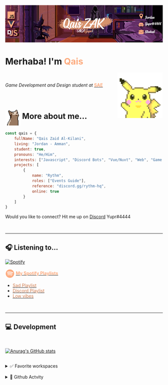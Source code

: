 ## [![QaisZAK Header](./Assets/GithubBanner.png)](https://github.com/QaisZAK)


# Merhaba! I'm <span style="color:#fdab7f"> **Qais** </span>
<img src="./Assets/PikaWave.gif" width="145" align="right">
<br />

*Game Development and Design student at* [<span style="color:#fdab7f"> **SAE** </span>](https://www.sae.edu/home3)

<br />
<br />

### <img src="./Assets/OCat.gif" width="50" align=center> <span style="font-size:25px;align:center"> More about me...  </span>
```js
const qais = {
    fullName: "Qais Zaid Al-Kilani",
    living: "Jordan - Amman",
    student: true,
    pronouns: "He/Him",
    interests: ["Javascript", "Discord Bots", "Vue/Nuxt", "Web", "Game Development", "UE4", "Blueprints"],
    projects: [
        {
            name: "Rythm",
            roles: ["Events Guide"],
            reference: "discord.gg/rythm-hq",
            online: true
        }
    ]
}
```

Would you like to connect? Hit me up on [Discord](https://www.discord.com) Yupr#4444

<br />

---
## 🎧 Listening to...
[![Spotify](https://qzak-nowplaying.vercel.app/api/spotify)](https://open.spotify.com/user/USER_NAME)

<img src="./Assets/SpotifyLogo.png" width="30px" align= "center"> [<span style="color:#fdab7f"> **My Spotify Playlists** </span>](https://spoti.fi/35UrP58)
  - [<span style="color:#d17d50"> Sad Playlist </span>](https://open.spotify.com/playlist/3h1FCDLBGMPFPSau6Cvkfn?si=d2c642b75bc14e32)
  - [<span style="color:#d17d50"> Discord Playlist </span>](https://open.spotify.com/playlist/2YVpPvGrW74BVUlU50cniI?si=3bee230a61d64e16)
  - [<span style="color:#d17d50"> Low vibes </span>](https://open.spotify.com/playlist/1VOnVFtcVXvIrKEUK5S9FZ?si=6e2017badeb4418f)

<br />

---
## 💻 Development

<br />

[![Anurag's GitHub stats](https://github-readme-stats.vercel.app/api?username=QaisZAK&hide=contribs,prs&count_private=true&show_icons=true&title_color=fdab7f&text_color=fff&icon_color=fdab7f&bg_color=484341)](https://github.com/anuraghazra/github-readme-stats)

<br />

<details>
<summary>✅ Favorite workspaces</summary>

- Javascript
- Discord.JS
- Unreal Engine 4/5
- Vue/NuxtJS
</details>

<br />

<details>
<summary>🐌 Github Actvity</summary>

<!--RECENT_ACTIVITY:start-->
1. 📔 Created new repository [QaisZAK/me](https://github.com/QaisZAK/me)
2. 📔 Created new repository [QaisZAK/me](https://github.com/QaisZAK/me)
3. 📔 Created new repository [QaisZAK/me](https://github.com/QaisZAK/me)
4. ⭐ Starred [QaisZAK/YupDev-Bot-EmbedBuilder](https://github.com/QaisZAK/YupDev-Bot-EmbedBuilder)
5. 📔 Created new repository [QaisZAK/Dreams_Doctor](https://github.com/QaisZAK/Dreams_Doctor)
<!--RECENT_ACTIVITY:end-->

<!--RECENT_ACTIVITY:last_update-->
Last Updated: Thursday, August 25th, 2022, 2:19:05 AM
<!--RECENT_ACTIVITY:last_update_end-->
</details>
